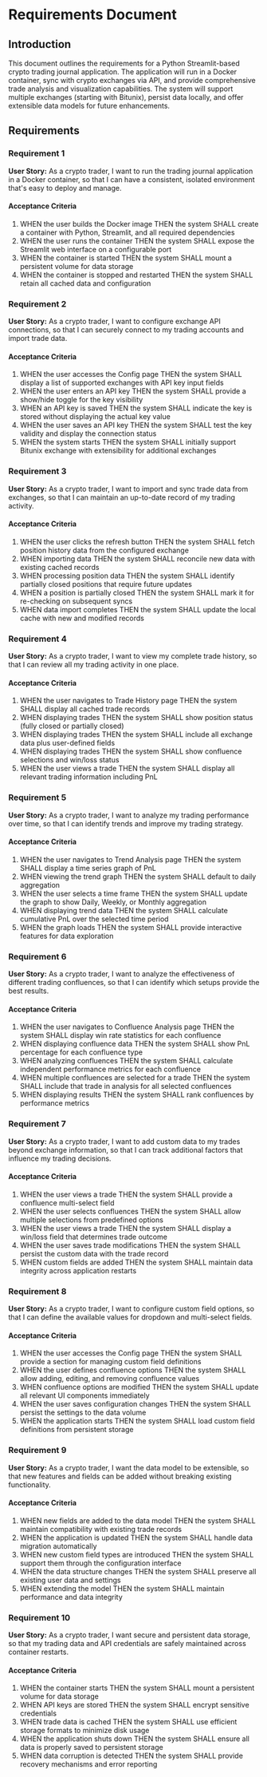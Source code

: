 # Requirements Document

## Introduction

This document outlines the requirements for a Python Streamlit-based crypto trading journal application. The application will run in a Docker container, sync with crypto exchanges via API, and provide comprehensive trade analysis and visualization capabilities. The system will support multiple exchanges (starting with Bitunix), persist data locally, and offer extensible data models for future enhancements.

## Requirements

### Requirement 1

**User Story:** As a crypto trader, I want to run the trading journal application in a Docker container, so that I can have a consistent, isolated environment that's easy to deploy and manage.

#### Acceptance Criteria

1. WHEN the user builds the Docker image THEN the system SHALL create a container with Python, Streamlit, and all required dependencies
2. WHEN the user runs the container THEN the system SHALL expose the Streamlit web interface on a configurable port
3. WHEN the container is started THEN the system SHALL mount a persistent volume for data storage
4. WHEN the container is stopped and restarted THEN the system SHALL retain all cached data and configuration

### Requirement 2

**User Story:** As a crypto trader, I want to configure exchange API connections, so that I can securely connect to my trading accounts and import trade data.

#### Acceptance Criteria

1. WHEN the user accesses the Config page THEN the system SHALL display a list of supported exchanges with API key input fields
2. WHEN the user enters an API key THEN the system SHALL provide a show/hide toggle for the key visibility
3. WHEN an API key is saved THEN the system SHALL indicate the key is stored without displaying the actual key value
4. WHEN the user saves an API key THEN the system SHALL test the key validity and display the connection status
5. WHEN the system starts THEN the system SHALL initially support Bitunix exchange with extensibility for additional exchanges

### Requirement 3

**User Story:** As a crypto trader, I want to import and sync trade data from exchanges, so that I can maintain an up-to-date record of my trading activity.

#### Acceptance Criteria

1. WHEN the user clicks the refresh button THEN the system SHALL fetch position history data from the configured exchange
2. WHEN importing data THEN the system SHALL reconcile new data with existing cached records
3. WHEN processing position data THEN the system SHALL identify partially closed positions that require future updates
4. WHEN a position is partially closed THEN the system SHALL mark it for re-checking on subsequent syncs
5. WHEN data import completes THEN the system SHALL update the local cache with new and modified records

### Requirement 4

**User Story:** As a crypto trader, I want to view my complete trade history, so that I can review all my trading activity in one place.

#### Acceptance Criteria

1. WHEN the user navigates to Trade History page THEN the system SHALL display all cached trade records
2. WHEN displaying trades THEN the system SHALL show position status (fully closed or partially closed)
3. WHEN displaying trades THEN the system SHALL include all exchange data plus user-defined fields
4. WHEN displaying trades THEN the system SHALL show confluence selections and win/loss status
5. WHEN the user views a trade THEN the system SHALL display all relevant trading information including PnL

### Requirement 5

**User Story:** As a crypto trader, I want to analyze my trading performance over time, so that I can identify trends and improve my trading strategy.

#### Acceptance Criteria

1. WHEN the user navigates to Trend Analysis page THEN the system SHALL display a time series graph of PnL
2. WHEN viewing the trend graph THEN the system SHALL default to daily aggregation
3. WHEN the user selects a time frame THEN the system SHALL update the graph to show Daily, Weekly, or Monthly aggregation
4. WHEN displaying trend data THEN the system SHALL calculate cumulative PnL over the selected time period
5. WHEN the graph loads THEN the system SHALL provide interactive features for data exploration

### Requirement 6

**User Story:** As a crypto trader, I want to analyze the effectiveness of different trading confluences, so that I can identify which setups provide the best results.

#### Acceptance Criteria

1. WHEN the user navigates to Confluence Analysis page THEN the system SHALL display win rate statistics for each confluence
2. WHEN displaying confluence data THEN the system SHALL show PnL percentage for each confluence type
3. WHEN analyzing confluences THEN the system SHALL calculate independent performance metrics for each confluence
4. WHEN multiple confluences are selected for a trade THEN the system SHALL include that trade in analysis for all selected confluences
5. WHEN displaying results THEN the system SHALL rank confluences by performance metrics

### Requirement 7

**User Story:** As a crypto trader, I want to add custom data to my trades beyond exchange information, so that I can track additional factors that influence my trading decisions.

#### Acceptance Criteria

1. WHEN the user views a trade THEN the system SHALL provide a confluence multi-select field
2. WHEN the user selects confluences THEN the system SHALL allow multiple selections from predefined options
3. WHEN the user views a trade THEN the system SHALL display a win/loss field that determines trade outcome
4. WHEN the user saves trade modifications THEN the system SHALL persist the custom data with the trade record
5. WHEN custom fields are added THEN the system SHALL maintain data integrity across application restarts

### Requirement 8

**User Story:** As a crypto trader, I want to configure custom field options, so that I can define the available values for dropdown and multi-select fields.

#### Acceptance Criteria

1. WHEN the user accesses the Config page THEN the system SHALL provide a section for managing custom field definitions
2. WHEN the user defines confluence options THEN the system SHALL allow adding, editing, and removing confluence values
3. WHEN confluence options are modified THEN the system SHALL update all relevant UI components immediately
4. WHEN the user saves configuration changes THEN the system SHALL persist the settings to the data volume
5. WHEN the application starts THEN the system SHALL load custom field definitions from persistent storage

### Requirement 9

**User Story:** As a crypto trader, I want the data model to be extensible, so that new features and fields can be added without breaking existing functionality.

#### Acceptance Criteria

1. WHEN new fields are added to the data model THEN the system SHALL maintain compatibility with existing trade records
2. WHEN the application is updated THEN the system SHALL handle data migration automatically
3. WHEN new custom field types are introduced THEN the system SHALL support them through the configuration interface
4. WHEN the data structure changes THEN the system SHALL preserve all existing user data and settings
5. WHEN extending the model THEN the system SHALL maintain performance and data integrity

### Requirement 10

**User Story:** As a crypto trader, I want secure and persistent data storage, so that my trading data and API credentials are safely maintained across container restarts.

#### Acceptance Criteria

1. WHEN the container starts THEN the system SHALL mount a persistent volume for data storage
2. WHEN API keys are stored THEN the system SHALL encrypt sensitive credentials
3. WHEN trade data is cached THEN the system SHALL use efficient storage formats to minimize disk usage
4. WHEN the application shuts down THEN the system SHALL ensure all data is properly saved to persistent storage
5. WHEN data corruption is detected THEN the system SHALL provide recovery mechanisms and error reporting